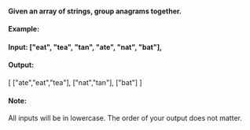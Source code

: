 #### Given an array of strings, group anagrams together.

#### Example:

#### Input: ["eat", "tea", "tan", "ate", "nat", "bat"],
#### Output:
[
  ["ate","eat","tea"],
  ["nat","tan"],
  ["bat"]
]
#### Note:

All inputs will be in lowercase.
The order of your output does not matter.

